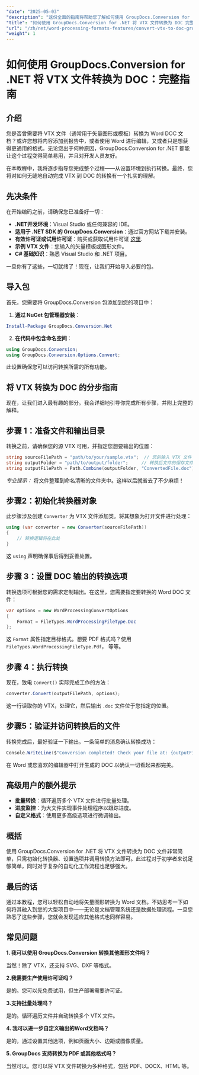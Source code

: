 ```yaml
---
"date": "2025-05-03"
"description": "这份全面的指南将帮助您了解如何使用 GroupDocs.Conversion for .NET 将 VTX 文件无缝转换为 DOC 格式。探索设置、实施和最佳实践。"
"title": "如何使用 GroupDocs.Conversion for .NET 将 VTX 文件转换为 DOC 完整指南"
"url": "/zh/net/word-processing-formats-features/convert-vtx-to-doc-groupdocs-conversion-dotnet/"
"weight": 1
---
```


# 如何使用 GroupDocs.Conversion for .NET 将 VTX 文件转换为 DOC：完整指南

## 介绍

您是否曾需要将 VTX 文件（通常用于矢量图形或模板）转换为 Word DOC 文档？或许您想将内容添加到报告中，或者使用 Word 进行编辑，又或者只是想获得更通用的格式。无论您出于何种原因，GroupDocs.Conversion for .NET 都能让这个过程变得简单易用，并且对开发人员友好。 

在本教程中，我将逐步指导您完成整个过程——从设置环境到执行转换。最终，您将对如何无缝地自动完成 VTX 到 DOC 的转换有一个扎实的理解。

## 先决条件

在开始编码之前，请确保您已准备好一切：

- **.NET开发环境**：Visual Studio 或任何兼容的 IDE。
- **适用于 .NET SDK 的 GroupDocs.Conversion**：通过官方网站下载并安装。
- **有效许可证或试用许可证**：购买或获取试用许可证 [这里](https://releases。groupdocs.com/conversion/net/).
- **示例 VTX 文件**：您输入的矢量模板或图形文件。
- **C# 基础知识**：熟悉 Visual Studio 和 .NET 项目。

一旦你有了这些，一切就绪了！现在，让我们开始导入必要的包。

## 导入包

首先，您需要将 GroupDocs.Conversion 包添加到您的项目中：

1. **通过 NuGet 包管理器安装**：

```powershell
Install-Package GroupDocs.Conversion.Net
```

2. **在代码中包含命名空间**：

```csharp
using GroupDocs.Conversion;
using GroupDocs.Conversion.Options.Convert;
```

此设置确保您可以访问转换所需的所有功能。

## 将 VTX 转换为 DOC 的分步指南

现在，让我们进入最有趣的部分。我会详细地引导你完成所有步骤，并附上完整的解释。

## 步骤 1：准备文件和输出目录

转换之前，请确保您的源 VTX 可用，并指定您想要输出的位置：

```csharp
string sourceFilePath = "path/to/your/sample.vtx";  // 您的输入 VTX 文件
string outputFolder = "path/to/output/folder";     // 转换后文件的保存文件夹
string outputFilePath = Path.Combine(outputFolder, "ConvertedFile.doc");
```

*专业提示：* 将文件整理到命名清晰的文件夹中。这样以后就省去了不少麻烦！

## 步骤2：初始化转换器对象

此步骤涉及创建 `Converter` 为 VTX 文件添加类。将其想象为打开文件进行处理：

```csharp
using (var converter = new Converter(sourceFilePath))
{
    // 转换逻辑将在此处
}
```

这 `using` 声明确保事后得到妥善处置。

## 步骤 3：设置 DOC 输出的转换选项

转换选项可根据您的需求定制输出。在这里，您需要指定要转换的 Word DOC 文件：

```csharp
var options = new WordProcessingConvertOptions
{
    Format = FileTypes.WordProcessingFileType.Doc
};
```

这 `Format` 属性指定目标格式。想要 PDF 格式吗？使用 `FileTypes.WordProcessingFileType.Pdf`， 等等。

## 步骤 4：执行转换

现在，致电 `Convert()` 实际完成工作的方法：

```csharp
converter.Convert(outputFilePath, options);
```

这一行读取你的 VTX，处理它，然后输出 `.doc` 文件位于您指定的位置。

## 步骤5：验证并访问转换后的文件

转换完成后，最好验证一下输出。一条简单的消息确认转换成功：

```csharp
Console.WriteLine($"Conversion completed! Check your file at: {outputFilePath}");
```

在 Word 或您喜欢的编辑器中打开生成的 DOC 以确认一切看起来都完美。

## 高级用户的额外提示

- **批量转换**：循环遍历多个 VTX 文件进行批量处理。
- **进度监控**：为大文件实现事件处理程序以跟踪进度。
- **自定义格式**：使用更多高级选项进行微调输出。

## 概括

使用 GroupDocs.Conversion for .NET 将 VTX 文件转换为 DOC 文件非常简单，只需初始化转换器、设置选项并调用转换方法即可。此过程对于初学者来说足够简单，同时对于复杂的自动化工作流程也足够强大。

## 最后的话

通过本教程，您可以轻松自动地将矢量图形转换为 Word 文档。不妨思考一下如何将其融入到您的大型项目中——无论是文档管理系统还是数据处理流程。一旦您熟悉了这些步骤，您就会发现适应其他格式也同样容易。

## 常见问题

**1. 我可以使用 GroupDocs.Conversion 转换其他图形文件吗？**
  
当然！除了 VTX，还支持 SVG、DXF 等格式。

**2.我需要生产使用许可证吗？**  

是的。您可以先免费试用，但生产部署需要许可证。

**3.支持批量处理吗？**  

是的。循环遍历文件并自动转换多个 VTX 文件。

**4. 我可以进一步自定义输出的Word文档吗？**  

是的，通过设置其他选项，例如页面大小、边距或图像质量。

**5. GroupDocs 支持转换为 PDF 或其他格式吗？**  

当然可以。您可以将 VTX 文件转换为多种格式，包括 PDF、DOCX、HTML 等。